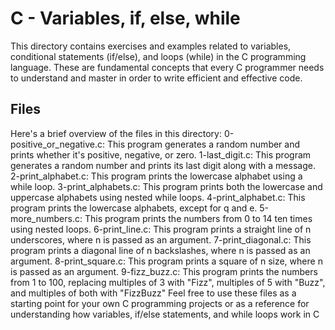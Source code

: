 # C - Variables, if, else, while
This directory contains exercises and examples related to variables, conditional statements (if/else), and loops (while) in the C programming language. These are fundamental concepts that every C programmer needs to understand and master in order to write efficient and effective code.
## Files
Here's a brief overview of the files in this directory:
0-positive_or_negative.c: This program generates a random number and prints whether it's positive, negative, or zero.
1-last_digit.c: This program generates a random number and prints its last digit along with a message.
2-print_alphabet.c: This program prints the lowercase alphabet using a while loop.
3-print_alphabets.c: This program prints both the lowercase and uppercase alphabets using nested while loops.
4-print_alphabet.c: This program prints the lowercase alphabets, except for q and e.
5-more_numbers.c: This program prints the numbers from 0 to 14 ten times using nested loops.
6-print_line.c: This program prints a straight line of n underscores, where n is passed as an argument.
7-print_diagonal.c: This program prints a diagonal line of n backslashes, where n is passed as an argument.
8-print_square.c: This program prints a square of n size, where n is passed as an argument.
9-fizz_buzz.c: This program prints the numbers from 1 to 100, replacing multiples of 3 with "Fizz", multiples of 5 with "Buzz", and multiples of both with "FizzBuzz"
Feel free to use these files as a starting point for your own C programming projects or as a reference for understanding how variables, if/else statements, and while loops work in C
